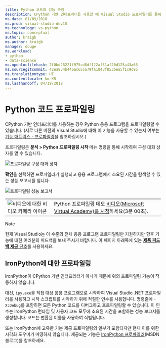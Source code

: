 ```yaml
---
title: Python 코드의 성능 측정
description: CPython 기반 인터프리터를 사용할 때 Visual Studio 프로파일러를 통해 Python 코드의 성능을 확인하는 방법입니다.
ms.date: 01/09/2018
ms.prod: visual-studio-dev15
ms.technology: vs-python
ms.topic: conceptual
author: kraigb
ms.author: kraigb
manager: douge
ms.workload:
- python
- data-science
ms.openlocfilehash: 2f0bd25221f975cd8df122af51af20d125a43a65
ms.sourcegitcommit: 42ea834b446ac65c679fa1043f853bea5f1c9c95
ms.translationtype: HT
ms.contentlocale: ko-KR
ms.lasthandoff: 04/19/2018
---
```

# <a name="profiling-python-code"></a>Python 코드 프로파일링

CPython 기반 인터프리터를 사용하는 경우 Python 응용 프로그램을 프로파일링할 수 있습니다. (서로 다른 버전의 Visual Studio에 대해 이 기능을 사용할 수 있는지 여부는 [기능 매트릭스 - 프로파일링](overview-of-python-tools-for-visual-studio.md#matrix-profiling)을 참조하십시오.)

프로파일링은 **분석 > Python 프로파일링 시작** 메뉴 명령을 통해 시작하여 구성 대화 상자를 열 수 있습니다.

![프로파일링 구성 대화 상자](media/profiling-start.png)

**확인**을 선택하면 프로파일러가 실행되고 응용 프로그램에서 소요된 시간을 탐색할 수 있는 성능 보고서를 엽니다.

![프로파일링 성능 보고서](media/profiling-results.png)

|   |   |
|---|---|
| ![비디오에 대한 비디오 카메라 아이콘](../install/media/video-icon.png "비디오 보기") | Python 프로파일링 데모 [비디오(Microsoft Virtual Academy)를 시청](https://mva.microsoft.com/en-US/training-courses-embed/python-tools-for-visual-studio-2017-18121/Video-Profiling-Python-s6FoC6LWE_1005918567)하세요(3분 00초).|

> [!Note]
> 현재 Visual Studio는 이 수준의 전체 응용 프로그램 프로파일링만 지원하지만 향후 기능에 대한 여러분의 피드백을 보내 주시기 바랍니다. 이 페이지 아래쪽에 있는 [**제품 피드백 제공** 단추](#feedback)를 사용하세요.

## <a name="profiling-for-ironpython"></a>IronPython에 대한 프로파일링

IronPython이 CPython 기반 인터프리터가 아니기 때문에 위의 프로파일링 기능이 작동하지 않습니다.

대신, `ipy.exe`을 직접 대상 응용 프로그램으로 시작하여 Visual Studio .NET 프로파일러를 사용하고 시작 스크립트를 시작하기 위해 적절한 인수를 사용합니다. 명령줄에 `-X:Debug`를 포함하면 모든 Python 코드를 디버그하고 프로파일링할 수 있습니다. 이 인수는 IronPython 런타임 및 사용자 코드 모두에 소요된 시간을 포함하는 성능 보고서를 생성합니다. 코드는 변환된 이름을 사용하여 식별됩니다.

또는 IronPython에 고유한 기본 제공 프로파일링의 일부가 포함되지만 현재 이를 위한 시각화 도우미가 마땅하지 않습니다. 제공되는 기능은 [IronPython 프로파일러](http://blogs.msdn.com/b/curth/archive/2009/03/29/an-ironpython-profiler.aspx)(MSDN 블로그)를 참조하세요.